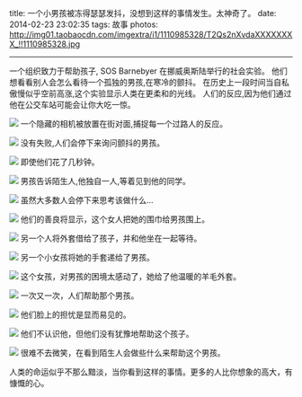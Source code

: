title: 一个小男孩被冻得瑟瑟发抖，没想到这样的事情发生。太神奇了。
date: 2014-02-23 23:02:35
tags: 故事
photos: http://img01.taobaocdn.com/imgextra/i1/1110985328/T2Qs2nXvdaXXXXXXXX_!!1110985328.jpg

---

一个组织致力于帮助孩子, SOS Barnebyer 在挪威奥斯陆举行的社会实验。 他们想看看别人会怎么看待一个孤独的男孩,在寒冷的颤抖。 在历史上一段时间当自私傲慢似乎空前高涨,这个实验显示人类在更柔和的光线。 人们的反应,因为他们通过他在公交车站可能会让你大吃一惊。

<!-- more -->

![](http://img01.taobaocdn.com/imgextra/i1/1110985328/T2Qs2nXvdaXXXXXXXX_!!1110985328.jpg)
一个隐藏的相机被放置在街对面,捕捉每一个过路人的反应。

![](http://img01.taobaocdn.com/imgextra/i1/1110985328/T2l9_oXuXXXXXXXXXX_!!1110985328.jpg)
没有失败,人们会停下来询问颤抖的男孩。

![](http://img03.taobaocdn.com/imgextra/i3/1110985328/T29JYoXBdXXXXXXXXX_!!1110985328.jpg)
即使他们花了几秒钟。 

![](http://img02.taobaocdn.com/imgextra/i2/1110985328/T25QbnXrFaXXXXXXXX_!!1110985328.jpg)
男孩告诉陌生人,他独自一人,等着见到他的同学。

![](http://img03.taobaocdn.com/imgextra/i3/1110985328/T2F6PoXvFXXXXXXXXX_!!1110985328.jpg)
虽然大多数人会停下来思考该做什么… 

![](http://img03.taobaocdn.com/imgextra/i3/1110985328/T27w6oXypXXXXXXXXX_!!1110985328.jpg)
他们的善良将显示，这个女人把她的围巾给男孩围上。

![](http://img02.taobaocdn.com/imgextra/i2/1110985328/T2A_voXtVXXXXXXXXX_!!1110985328.jpg)
另一个人将外套借给了孩子，并和他坐在一起等待。

![](http://img01.taobaocdn.com/imgextra/i1/1110985328/T28nHmXxRaXXXXXXXX_!!1110985328.jpg)
另一个小女孩将她的手套递给了男孩。

![](http://img03.taobaocdn.com/imgextra/i3/1110985328/T2PULnXD0XXXXXXXXX_!!1110985328.jpg)
这个女孩，对男孩的困境太感动了，她给了他温暖的羊毛外套。

![](http://img02.taobaocdn.com/imgextra/i2/1110985328/T2HHLpXqBXXXXXXXXX_!!1110985328.jpg)
一次又一次，人们帮助那个男孩。

![](http://img02.taobaocdn.com/imgextra/i2/1110985328/T2oG6oXDdXXXXXXXXX_!!1110985328.jpg)
他们脸上的担忧是显而易见的。

![](http://img04.taobaocdn.com/imgextra/i4/1110985328/T2o0npXpJXXXXXXXXX_!!1110985328.jpg)
他们不认识他，但他们没有犹豫地帮助这个孩子。

![](http://img02.taobaocdn.com/imgextra/i2/1110985328/T2h.zoXs8XXXXXXXXX_!!1110985328.jpg)
很难不去微笑，在看到陌生人会做些什么来帮助这个男孩。


人类的命运似乎不那么黯淡，当你看到这样的事情。更多的人比你想象的高大，有慷慨的心。
